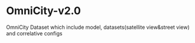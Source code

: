 # OmniCity-v2.0
OmniCity Dataset which include model, datasets(satellite view&amp;street view) and correlative configs
